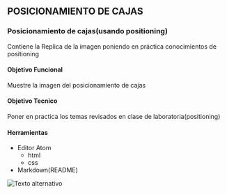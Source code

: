 ## POSICIONAMIENTO DE CAJAS

### Posicionamiento de cajas(usando positioning)
Contiene la Replica de la  imagen poniendo en práctica conocimientos de positioning

#### Objetivo Funcional
Muestre la imagen del posicionamiento de cajas

#### Objetivo Tecnico
Poner en practica los temas revisados en clase de laboratoria(positioning)

#### Herramientas

+ Editor Atom
    + html
    + css
+ Markdown(README)

![Texto alternativo](posicionandoCajas.png)

